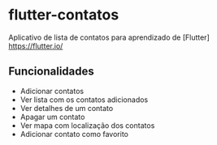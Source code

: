 # flutter-contatos

Aplicativo de lista de contatos para aprendizado de [Flutter] <https://flutter.io/>

## Funcionalidades

* Adicionar contatos
* Ver lista com os contatos adicionados
* Ver detalhes de um contato
* Apagar um contato
* Ver mapa com localização dos contatos
* Adicionar contato como favorito
